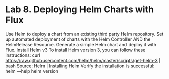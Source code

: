 # Lab 8. Deploying Helm Charts with Flux

Use Helm to deploy a chart from an existing third party Helm repository.
Set up automated deployment of charts with the Helm Controller AND the HelmRelease
Resource.
Generate a simple Helm chart and deploy it with Flux.
Install Helm v3
To install Helm version 3, you can follow these instructions:
curl
https://raw.githubusercontent.com/helm/helm/master/scripts/get-helm-3
| bash
Source: Helm | Installing Helm
Verify the installation is successful:
helm —help
helm version